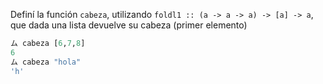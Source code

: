 Definí la función `cabeza`, utilizando `foldl1 :: (a -> a -> a) -> [a] -> a`, que dada una lista devuelve su cabeza (primer elemento)

```haskell
ム cabeza [6,7,8]
6
ム cabeza "hola"
'h'
```
